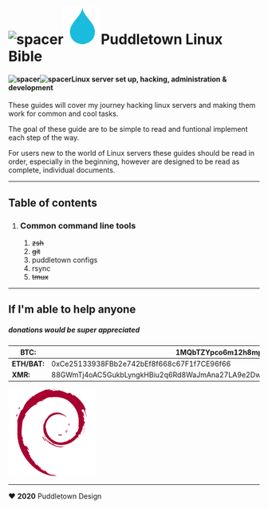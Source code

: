 

# ![spacer](_.gif)![puddletown logo](logo-puddletown.png)Puddletown Linux Bible

####  ![spacer](_.gif)![spacer](_.gif)Linux server set up, hacking, administration & development

These guides will cover my journey hacking linux servers and making them work for common and cool tasks.

The goal of these guide are to be simple to read and funtional implement each step of the way.

For users new to the world of Linux servers these guides should be read in order, especially in the beginning, however are designed to be read as complete, individual documents.

------

## Table of contents 

1. ### Common command line tools

   1. ~~zsh~~
   2. ~~git~~
   3. puddletown configs
   4. rsync
   5. ~~tmux~~

------

## If I'm able to help anyone

##### donations would be super appreciated

| **BTC:**     | 1MQbTZYpco6m12h8mpuFhr35h4xSKCKMTW                           |
| ------------ | ------------------------------------------------------------ |
| **ETH/BAT:** | 0xCe25133938FBb2e742bEf8f668c67F1f7CE96f66                   |
| **XMR:**     | 88GWmTj4oAC5GukbLyngkHBiu2q6Rd8WaJmAna27LA9e2DwnFtpsAiVMSeUzZLvi3W7bhopf1NKyXgAyvHzDzt1R8qsAp3v |

![debian linux logo](logo-debian.png)

------

❤ **2020** Puddletown Design

